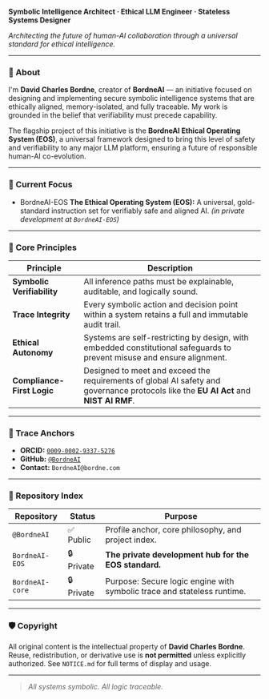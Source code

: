 **Symbolic Intelligence Architect · Ethical LLM Engineer · Stateless Systems Designer**

_Architecting the future of human-AI collaboration through a universal standard for ethical intelligence._

---

### 🧠 About

I'm **David Charles Bordne**, creator of **BordneAI** — an initiative focused on designing and implementing secure symbolic intelligence systems that are ethically aligned, memory-isolated, and fully traceable. My work is grounded in the belief that verifiability must precede capability.

The flagship project of this initiative is the **BordneAI Ethical Operating System (EOS)**, a universal framework designed to bring this level of safety and verifiability to any major LLM platform, ensuring a future of responsible human-AI co-evolution.

---

### 🔭 Current Focus

-   BordneAI-EOS **The Ethical Operating System (EOS):** A universal, gold-standard instruction set for verifiably safe and aligned AI. *(in private development at `BordneAI-EOS`)*

---

### 🧬 Core Principles

| Principle                | Description                                                                                                                           |
| ------------------------ | ------------------------------------------------------------------------------------------------------------------------------------- |
| **Symbolic Verifiability** | All inference paths must be explainable, auditable, and logically sound.                                                              |
| **Trace Integrity** | Every symbolic action and decision point within a system retains a full and immutable audit trail.                                    |
| **Ethical Autonomy** | Systems are self-restricting by design, with embedded constitutional safeguards to prevent misuse and ensure alignment.               |
| **Compliance-First Logic** | Designed to meet and exceed the requirements of global AI safety and governance protocols like the **EU AI Act** and **NIST AI RMF**. |

---

### 📜 Trace Anchors

-   **ORCID:** [`0009-0002-9337-5276`](https://orcid.org/0009-0002-9337-5276)
-   **GitHub:** [`@BordneAI`](https://github.com/BordneAI)
-   **Contact:** `BordneAI@bordne.com`

---

### 📁 Repository Index

| Repository                | Status      | Purpose                                                       |
| ------------------------- | ----------- | ------------------------------------------------------------- |
| `@BordneAI`                 | ✅ Public   | Profile anchor, core philosophy, and project index.           |
| `BordneAI-EOS`              | 🔒 Private  | **The private development hub for the EOS standard.** |
| `BordneAI-core`             | 🔒 Private  | Purpose: Secure logic engine with symbolic trace and stateless runtime. |

---

### 🛡️ Copyright

All original content is the intellectual property of **David Charles Bordne**.
Reuse, redistribution, or derivative use is **not permitted** unless explicitly authorized.
See `NOTICE.md` for full terms of display and usage.

---

> _All systems symbolic. All logic traceable._
